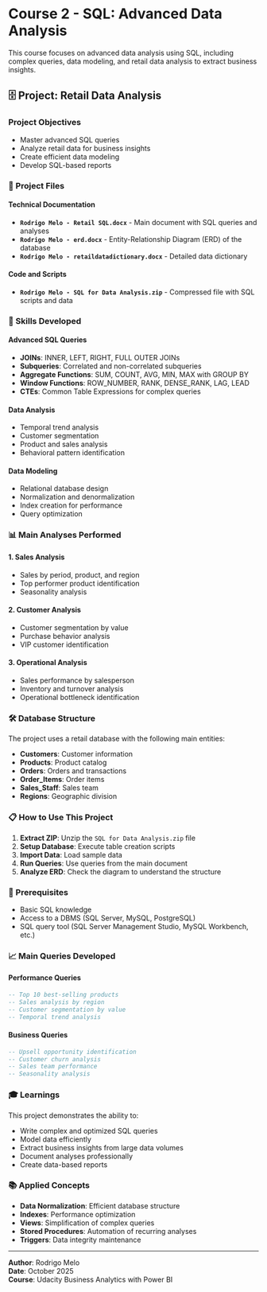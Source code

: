 # Course 2 - SQL: Advanced Data Analysis

This course focuses on advanced data analysis using SQL, including complex queries, data modeling, and retail data analysis to extract business insights.

## 🗄️ Project: Retail Data Analysis

### Project Objectives
- Master advanced SQL queries
- Analyze retail data for business insights
- Create efficient data modeling
- Develop SQL-based reports

### 📁 Project Files

#### Technical Documentation
- **`Rodrigo Melo - Retail SQL.docx`** - Main document with SQL queries and analyses
- **`Rodrigo Melo - erd.docx`** - Entity-Relationship Diagram (ERD) of the database
- **`Rodrigo Melo - retaildatadictionary.docx`** - Detailed data dictionary

#### Code and Scripts
- **`Rodrigo Melo - SQL for Data Analysis.zip`** - Compressed file with SQL scripts and data

### 🎯 Skills Developed

#### Advanced SQL Queries
- **JOINs**: INNER, LEFT, RIGHT, FULL OUTER JOINs
- **Subqueries**: Correlated and non-correlated subqueries
- **Aggregate Functions**: SUM, COUNT, AVG, MIN, MAX with GROUP BY
- **Window Functions**: ROW_NUMBER, RANK, DENSE_RANK, LAG, LEAD
- **CTEs**: Common Table Expressions for complex queries

#### Data Analysis
- Temporal trend analysis
- Customer segmentation
- Product and sales analysis
- Behavioral pattern identification

#### Data Modeling
- Relational database design
- Normalization and denormalization
- Index creation for performance
- Query optimization

### 📊 Main Analyses Performed

#### 1. Sales Analysis
- Sales by period, product, and region
- Top performer product identification
- Seasonality analysis

#### 2. Customer Analysis
- Customer segmentation by value
- Purchase behavior analysis
- VIP customer identification

#### 3. Operational Analysis
- Sales performance by salesperson
- Inventory and turnover analysis
- Operational bottleneck identification

### 🛠️ Database Structure

The project uses a retail database with the following main entities:
- **Customers**: Customer information
- **Products**: Product catalog
- **Orders**: Orders and transactions
- **Order_Items**: Order items
- **Sales_Staff**: Sales team
- **Regions**: Geographic division

### 📋 How to Use This Project

1. **Extract ZIP**: Unzip the `SQL for Data Analysis.zip` file
2. **Setup Database**: Execute table creation scripts
3. **Import Data**: Load sample data
4. **Run Queries**: Use queries from the main document
5. **Analyze ERD**: Check the diagram to understand the structure

### 🔧 Prerequisites

- Basic SQL knowledge
- Access to a DBMS (SQL Server, MySQL, PostgreSQL)
- SQL query tool (SQL Server Management Studio, MySQL Workbench, etc.)

### 📈 Main Queries Developed

#### Performance Queries
```sql
-- Top 10 best-selling products
-- Sales analysis by region
-- Customer segmentation by value
-- Temporal trend analysis
```

#### Business Queries
```sql
-- Upsell opportunity identification
-- Customer churn analysis
-- Sales team performance
-- Seasonality analysis
```

### 🎓 Learnings

This project demonstrates the ability to:
- Write complex and optimized SQL queries
- Model data efficiently
- Extract business insights from large data volumes
- Document analyses professionally
- Create data-based reports

### 📚 Applied Concepts

- **Data Normalization**: Efficient database structure
- **Indexes**: Performance optimization
- **Views**: Simplification of complex queries
- **Stored Procedures**: Automation of recurring analyses
- **Triggers**: Data integrity maintenance

---

**Author**: Rodrigo Melo  
**Date**: October 2025  
**Course**: Udacity Business Analytics with Power BI
